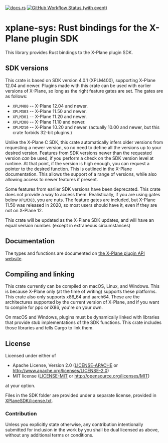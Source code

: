 [![docs.rs](https://img.shields.io/docsrs/xplane-sys)](https://docs.rs/xplane-sys) [![GitHub Workflow Status (with event)](https://img.shields.io/github/actions/workflow/status/judemille/xplane-sys/rust.yml)](https://github.com/judemille/xplane-sys/actions)
# xplane-sys: Rust bindings for the X-Plane plugin SDK #

This library provides Rust bindings to the X-Plane plugin SDK.

## SDK versions ##

This crate is based on SDK version 4.0.1 (XPLM400), supporting X-Plane 12.04 and newer. Plugins made with this crate
can be used with earlier versions of X-Plane, so long as the right feature gates are set. The gates are as follows:

 * `XPLM400` -- X-Plane 12.04 and newer.
 * `XPLM303` -- X-Plane 11.50 and newer.
 * `XPLM301` -- X-Plane 11.20 and newer.
 * `XPLM300` -- X-Plane 11.10 and newer.
 * `XPLM210` -- X-Plane 10.20 and newer. (actually 10.00 and newer, but this crate forbids 32-bit plugins.)

Unlike the X-Plane C SDK, this crate automatically infers older versions from requesting a newer version, so no need
to define all the versions up to your desired version. Features from SDK versions newer than the requested version *can*
be used, if you perform a check on the SDK version level at runtime. At that point, if the version is high enough,
you can request a pointer to the desired function. This is outlined in the X-Plane documentation. This allows the
support of a range of versions, while also allowing access to newer features if present.

Some features from earlier SDK versions have been deprecated. This crate does not provide a way to access them.
Realistically, if you are using gates below `XPLM303`, you are nuts. The feature gates are included, but X-Plane 11.50
was released in 2020, so most users should have it, even if they are not on X-Plane 12.

This crate will be updated as the X-Plane SDK updates, and will have an equal version number. (except in extraneous circumstances)

## Documentation ##

The types and functions are documented on [the X-Plane plugin API website](http://developer.x-plane.com/sdk/).

## Compiling and linking ##

This crate currently can be compiled on macOS, Linux, and Windows. This is because X-Plane only (at the time of writing)
supports these platforms. This crate also only supports x86_64 and aarch64. These are the architectures supported by the
current version of X-Plane, and if you want to compile for ppc or iX86, you're on your own.

On macOS and Windows, plugins must be dynamically linked with libraries that
provide stub implementations of the SDK functions. This crate includes those
libraries and tells Cargo to link them.

## License

Licensed under either of

 * Apache License, Version 2.0 ([LICENSE-APACHE](LICENSE-APACHE) or http://www.apache.org/licenses/LICENSE-2.0)
 * MIT license ([LICENSE-MIT](LICENSE-MIT) or http://opensource.org/licenses/MIT)

at your option.

Files in the SDK folder are provided under a separate license, provided in
[XPlaneSDK/license.txt](XPlaneSDK/license.txt).

### Contribution

Unless you explicitly state otherwise, any contribution intentionally submitted
for inclusion in the work by you shall be dual licensed as above, without any
additional terms or conditions.
